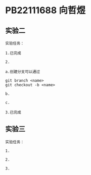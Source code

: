 # PB22111688 向哲煜

## 实验二

    实验任务：

    1.已完成

    2.

    a.创建分支可以通过

```git
git branch <name>
git checkout -b <name> 
```

    

    b.

    c.

    3.已完成

## 实验三

    实验任务：

    1.

    2.

    3.
